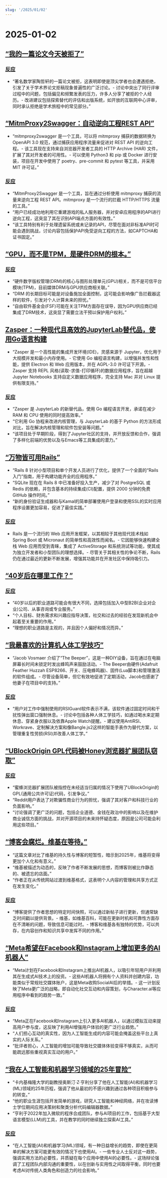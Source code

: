 ```yaml
---
slug: '/2025/01/02'
---
```


# 2025-01-02

## [“我的一篇论文今天被拒了”](https://mathstodon.xyz/@tao/113721192051328193)

### [反应](https://news.ycombinator.com/item?id=42568399)

- “著名数学家陶哲轩的一篇论文被拒，这表明即使是顶尖学者也会遭遇拒绝，引发了关于学术界论文拒稿现象普遍性的广泛讨论。- 讨论中突出了同行评审过程中的问题，包括偏见和频繁发表的压力，许多人分享了被拒的个人经历。- 改进建议包括探索替代的评估和出版系统，如开放的互联网中心评审，同时承认拒绝是学术旅程中的常见部分。”

## [“MitmProxy2Swagger：自动逆向工程REST API”](https://github.com/alufers/mitmproxy2swagger)

- “mitmproxy2swagger 是一个工具，可以将 mitmproxy 捕获的数据转换为 OpenAPI 3.0 规范，通过捕获应用程序流量来促进对 REST API 的逆向工程。- 该工具现在支持来自浏览器开发者工具的 HTTP Archive (HAR) 文件，扩展了其对开发者的可用性。- 可以使用 Python3 和 pip 或 Docker 进行安装，项目在开发中使用了 poetry、pre-commit 和 pytest 等工具，并采用 MIT 许可证。”

### [反应](https://news.ycombinator.com/item?id=42572662)

- “MitmProxy2Swagger 是一个工具，旨在通过分析使用 mitmproxy 捕获的流量来逆向工程 REST API。mitmproxy 是一个流行的拦截 HTTP/HTTPS 流量的工具。”
- “用户已经成功地利用它重建游戏的私人服务器，并对安卓应用程序的API进行逆向工程，这突显了其在识别API端点方面的有效性。”
- “该工具特别有利于处理遗留系统或未记录的API，尽管在面对非标准API时可能会遇到挑战，讨论内容包括保护API免受逆向工程的方法，如CAPTCHA和证书固定。”

## [“GPU，而不是TPM，是硬件DRM的根本。”](https://mjg59.dreamwidth.org/70954.html)

### [反应](https://news.ycombinator.com/item?id=42570988)

- “硬件数字版权管理(DRM)的核心与图形处理单元(GPU)相关，而不是可信平台模块(TPM)，目前媒体DRM与GPU供应商相关联。”
- “DRM 的长期目标可能是对设备施加全面控制，这可能会影响像广告拦截器这样的软件，引发对个人计算未来的担忧。”
- “自由软件基金会(FSF)可能在关注TPM方面存在误导，因为GPU供应商已经集成了DRM技术，这突显了需要立法干预以保护用户权利。”

## [Zasper：一种现代且高效的JupyterLab替代品，使用Go语言构建](https://github.com/zasper-io/zasper)

- “Zasper 是一个高性能的集成开发环境(IDE)，灵感来源于 Jupyter，优化用于大规模并发和最小内存使用。- 它使用 Go 编程语言构建，以增强并发性和性能，提供 Electron 和 Web 应用版本，并在 AGPL-3.0 许可证下开源。- Zasper 支持 REPL 风格(读取-求值-打印循环)的数据应用程序，旨在超越 Jupyter Notebooks 支持自定义数据应用程序，完全支持 Mac 并对 Linux 提供有限支持。”

### [反应](https://news.ycombinator.com/item?id=42572057)

- “Zasper 是 JupyterLab 的新替代品，使用 Go 编程语言开发，承诺在减少 RAM 和 CPU 使用的同时提高效率。”
- “它利用 Go 协程来改进内核管理，与 JupyterLab 的基于 Python 的方法形成对比，旨在解决内核管理和软件包安装等问题。”
- “该项目处于早期阶段，得到了Jupyter社区的支持，并开放反馈和合作，强调了多样化前端的优势以及与Emacs等工具集成的潜力。”

## [“万物皆可用Rails”](https://literallythevoid.com/blog/rails_for_everything.html)

- “Rails 8 针对小型项目和单个开发人员进行了优化，提供了一个全面的“Rails 入门”指南，用于构建功能齐全的应用程序。”
- “SQLite 现在在 Rails 8 中已准备好投入生产，减少了对 PostgreSQL 或 Redis 的依赖，并包含基本的持续集成(CI)配置，提供 2000 分钟的免费 GitHub 操作时间。”
- “新的身份验证生成器和与Kamal的简单部署使用户登录和使用SSL的实时应用程序设置更加容易，促进了最佳实践。”

### [反应](https://news.ycombinator.com/item?id=42569236)

- Rails 是一个流行的 Web 应用开发框架，以其相较于其他现代技术栈如 Spring Boot 或 Micronaut 的简单性和高效性而闻名。- 它因能够快速构建全栈 Web 应用而受到青睐，集成了 ActiveStorage 和系统测试等功能，使其成为独立开发者和小型团队的理想选择。- 尽管关于其相关性的争论不断，Rails 仍在通过最近的更新不断发展，增强其功能并在开发社区中保持吸引力。

## [“40岁后在哪里工作？”](https://news.ycombinator.com/item?id=42573875)

### [反应](https://news.ycombinator.com/item?id=42573875)

- “40岁以后的职业道路可能会有很大不同，选择包括加入中型B2B(企业对企业)公司、从事咨询或专业服务。”
- “个人目标、财务需求和兴趣应指导决策，社交和过去的经验在发现新机会中起着至关重要的作用。”
- “理想的职业道路是主观的，并且因个人偏好和情况而异。”

## [“我最喜欢的计算机人体工学技巧”](https://blog.jacobvosmaer.nl/0036-beeper/)

- “Jacob Vosmaer 介绍了“The Beeper”，这是一种DIY设备，旨在通过在电脑屏幕长时间未锁定时发出蜂鸣声来鼓励活动。- The Beeper由硬件(Adafruit Feather Huzzah ESP8266、开关、压电蜂鸣器)、固件(Lua脚本)和管理激活的软件组成。- 尽管设备简单，但它有效地促进了定期活动，Jacob也感谢了他妻子在项目中的支持。”

### [反应](https://news.ycombinator.com/item?id=42569109)

- “用户对工作中强制使用的RSIGuard软件表示不满，该软件通过固定时间和干扰性弹出窗口强制休息。- 讨论中包括各种人体工学技巧，如通过喝水来定期休息、穿紧身衣服以及依靠Apple Watch提醒。- 建议使用AntiRSI、Workrave、定制解决方案和像Bangle.js2这样的智能手表作为替代方案，以管理重复性劳损(RSI)并改善人体工学。”

## [“UBlockOrigin GPL代码被Honey浏览器扩展团队窃取”](https://old.reddit.com/r/uBlockOrigin/comments/1hr6xjc/ubo_quick_filters_list_being_stolen_by_team/)

### [反应](https://news.ycombinator.com/item?id=42576443)

- “蜜蜂浏览器扩展团队被指控在未经适当归属的情况下使用了UBlockOrigin的GPL(通用公共许可证)代码，引发争议。”
- “Reddit用户表达了对欺骗性商业行为的担忧，强调了其对客户和科技行业的负面影响。”
- “讨论强调了更广泛的问题，包括企业道德、金钱在政治中的影响以及在维护商业诚信方面的挑战，并对开源项目的未来持怀疑态度，原因是公司可能会利用这些项目。”

## [“博客会腐烂。维基在等待。”](https://j3s.sh/thought/blogs-rot-wikis-wait.html)

- “这篇文章对比了维基的持久性与博客的短暂性，暗示到2025年，维基将变得更加个人化和有意义。”
- “维基被描述为动态的，反映了作者不断发展的思想，而博客则被比作静态的、被遗忘的店面。”
- “作者正在从传统网站过渡到维基格式，这表明个人内容的管理和共享方式正在发生变化。”

### [反应](https://news.ycombinator.com/item?id=42571367)

- “博客提供了作者思想的特定时间快照，可以通过新帖子进行更新，但通常缺乏时间戳以提供背景。- 维基，如维基百科，可能在更新时机和可靠性方面存在不清晰的问题，导致信息可能过时。- 博客和维基各有独特的优势，可以共存，在内容创作和知识共享中发挥不同的作用。”

## [“Meta希望在Facebook和Instagram上增加更多的AI机器人”](https://nymag.com/intelligencer/article/meta-wants-more-ai-bots-on-facebook-and-instagram.html)

- “Meta计划在Facebook和Instagram上推出AI机器人，以吸引年轻用户并利用其在生成式AI技术上的投资。- 这些AI机器人将拥有个人资料并创建内容，功能类似于常规社交媒体账户，这是Meta收购SocialAI后的举措。- 这一计划反映了Meta更广泛的战略，即自动化社交互动和内容策划，与Character.ai等应用程序中看到的趋势一致。”

### [反应](https://news.ycombinator.com/item?id=42571608)

- “Meta正在Facebook和Instagram上引入更多AI机器人，以通过模拟互动来提高用户参与度，这反映了利用AI增强用户体验的更广泛行业趋势。”
- “人们担心互动的真实性，因为人工智能生成的内容可能会掩盖这些平台上真实的人际关系。”
- “批评者担心，人工智能的增加可能导致社交媒体体验变得不够真实，从而可能疏远那些重视真实互动的用户。”

## [“我在人工智能和机器学习领域的25年冒险”](https://austinhenley.com/blog/25yearsofai.html)

- “卡内基梅隆大学的副教授奥斯汀·Z·亨利分享了他在人工智能(AI)和机器学习(ML)领域的25年历程，强调了他从最初的不感兴趣到通过各种项目积极参与的转变。”
- “他的职业生涯包括开发简单的游戏，研究人工智能和神经网络，并在攻读博士学位期间应用决策树和聚类分析代码编辑器数据。”
- “亨利于2022年加入微软的程序合成团队，参与AI项目的工作，包括基于大型语言模型(LLM)的工具，并在教学的同时继续独立探索AI工具。”

### [反应](https://news.ycombinator.com/item?id=42569913)

- “在人工智能(AI)和机器学习(ML)领域，有一种日益增长的趋势，即使在更简单的解决方案可能更有效的情况下也使用AI。- 一些专业人士反对这一趋势，强调实用方法的必要性，并质疑在每个应用中使用AI的必要性。- 这场辩论强调了工程团队内部沟通的重要性，以在创新与实用性之间取得平衡，同时也要考虑AI对传统人类角色和创造力的社会影响。”

<head>
  <meta property="og:title" content="“我的一篇论文今天被拒了”" />
  <meta property="og:type" content="website" />
  <meta property="og:image" content="https://og.cho.sh/api/og/?title=%E2%80%9C%E6%88%91%E7%9A%84%E4%B8%80%E7%AF%87%E8%AE%BA%E6%96%87%E4%BB%8A%E5%A4%A9%E8%A2%AB%E6%8B%92%E4%BA%86%E2%80%9D&subheading=2025%E5%B9%B41%E6%9C%882%E6%97%A5%E6%98%9F%E6%9C%9F%E5%9B%9B%3A%20%E9%BB%91%E5%AE%A2%E6%96%B0%E9%97%BB%E6%91%98%E8%A6%81" />
</head>
